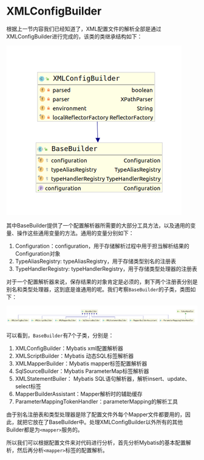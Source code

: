 # XMLConfigBuilder

根据上一节内容我们已经知道了，XML配置文件的解析全部是通过XMLConfigBuilder进行完成的，该类的类继承结构如下：

![XMLConfigBuilder类继承结构图](./XMLConfigBuilder类继承结构图.png)

其中BaseBuilder提供了一个配置解析器所需要的大部分工具方法，以及通用的变量、操作这些通用变量的方法。通用的变量分别如下：

1. Configuration：configuration，用于存储解析过程中用于担当解析结果的Configuration对象
2. TypeAliasRegistry: typeAliasRegistry，用于存储类型别名的注册表
3. TypeHandlerRegistry: typeHandlerRegistry，用于存储类型处理器的注册表

对于一个配置解析器来说，保存结果的对象肯定是必须的，剩下两个注册表分别是别名和类型处理器，这到底是谁通用的呢。我们考察`BaseBuilder`的子类，类图如下：

![BaseBuilder类继承结构图](BaseBuilder类继承结构图.png)

可以看到，`BaseBuilder`有7个子类，分别是：

1. XMLConfigBuilder：Mybatis xml配置解析器
2. XMLScriptBuilder：Mybatis 动态SQL标签解析器
3. XMLMapperBuilder：Mybatis mapper标签配置解析器
4. SqlSourceBuilder：Mybatis ParameterMap标签解析器
5. XMLStatementBuiler： Mybatis SQL语句解析器，解析insert、update、select标签
6. MapperBuilderAssistant：Mapper解析时的辅助缓存
7. ParameterMappingTokenHandler：parameterMapping的解析工具

由于别名注册表和类型处理器是除了配置文件外每个Mapper文件都要用的，因此，就把它放在了BaseBuilder中。处理XMLConfigBuilder以外所有的其他Builder都是为`<mapper>`服务的。

所以我们可以根据配置文件来对代码进行分析，首先分析Mybatis的基本配置解析，然后再分析`<mapper>`标签的配置解析。
